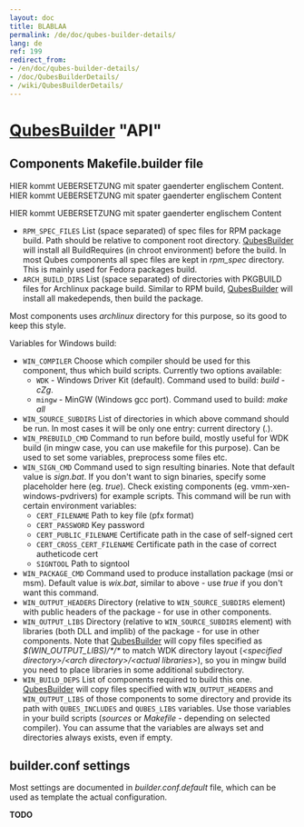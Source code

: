 ```yaml
---
layout: doc
title: BLABLAA
permalink: /de/doc/qubes-builder-details/
lang: de
ref: 199
redirect_from:
- /en/doc/qubes-builder-details/
- /doc/QubesBuilderDetails/
- /wiki/QubesBuilderDetails/
---
```


[QubesBuilder](/de/doc/qubes-builder/) "API"
========================================

Components Makefile.builder file
--------------------------------

HIER kommt UEBERSETZUNG mit spater gaenderter englischem Content. HIER kommt UEBERSETZUNG mit spater gaenderter englischem Content

HIER kommt UEBERSETZUNG mit spater gaenderter englischem Content

-   `RPM_SPEC_FILES` List (space separated) of spec files for RPM package build. Path should be relative to component root directory. [QubesBuilder](/de/doc/qubes-builder/) will install all BuildRequires (in chroot environment) before the build. In most Qubes components all spec files are kept in *rpm\_spec* directory. This is mainly used for Fedora packages build.
-   `ARCH_BUILD_DIRS` List (space separated) of directories with PKGBUILD files for Archlinux package build. Similar to RPM build, [QubesBuilder](/de/doc/qubes-builder/) will install all makedepends, then build the package.

Most components uses *archlinux* directory for this purpose, so its good to keep this style.

Variables for Windows build:

-   `WIN_COMPILER` Choose which compiler should be used for this component, thus which build scripts. Currently two options available:
    -   `WDK` - Windows Driver Kit (default). Command used to build: *build -cZg*.
    -   `mingw` - MinGW (Windows gcc port). Command used to build: *make all*
-   `WIN_SOURCE_SUBDIRS` List of directories in which above command should be run. In most cases it will be only one entry: current directory (*.*).
-   `WIN_PREBUILD_CMD` Command to run before build, mostly useful for WDK build (in mingw case, you can use makefile for this purpose). Can be used to set some variables, preprocess some files etc.
-   `WIN_SIGN_CMD` Command used to sign resulting binaries. Note that default value is *sign.bat*. If you don't want to sign binaries, specify some placeholder here (eg. *true*). Check existing components (eg. vmm-xen-windows-pvdrivers) for example scripts. This command will be run with certain environment variables:
    -   `CERT_FILENAME` Path to key file (pfx format)
    -   `CERT_PASSWORD` Key password
    -   `CERT_PUBLIC_FILENAME` Certificate path in the case of self-signed cert
    -   `CERT_CROSS_CERT_FILENAME` Certificate path in the case of correct autheticode cert
    -   `SIGNTOOL` Path to signtool
-   `WIN_PACKAGE_CMD` Command used to produce installation package (msi or msm). Default value is *wix.bat*, similar to above - use *true* if you don't want this command.
-   `WIN_OUTPUT_HEADERS` Directory (relative to `WIN_SOURCE_SUBDIRS` element) with public headers of the package - for use in other components.
-   `WIN_OUTPUT_LIBS` Directory (relative to `WIN_SOURCE_SUBDIRS` element) with libraries (both DLL and implib) of the package - for use in other components. Note that [QubesBuilder](/de/doc/qubes-builder/) will copy files specified as *\$(WIN\_OUTPUT\_LIBS)/\*/\** to match WDK directory layout (*\<specified directory\>/\<arch directory\>/\<actual libraries\>*), so you in mingw build you need to place libraries in some additional subdirectory.
-   `WIN_BUILD_DEPS` List of components required to build this one. [QubesBuilder](/de/doc/qubes-builder/) will copy files specified with `WIN_OUTPUT_HEADERS` and `WIN_OUTPUT_LIBS` of those components to some directory and provide its path with `QUBES_INCLUDES` and `QUBES_LIBS` variables. Use those variables in your build scripts (*sources* or *Makefile* - depending on selected compiler). You can assume that the variables are always set and directories always exists, even if empty.

builder.conf settings
---------------------

Most settings are documented in *builder.conf.default* file, which can be used as template the actual configuration.

**TODO**
